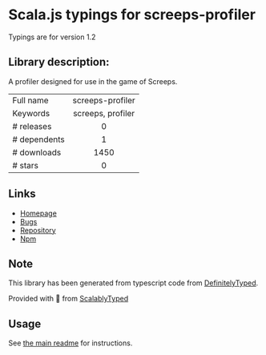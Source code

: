 
# Scala.js typings for screeps-profiler

Typings are for version 1.2

## Library description:
A profiler designed for use in the game of Screeps.

|                    |                 |
| ------------------ | :-------------: |
| Full name          | screeps-profiler |
| Keywords           | screeps, profiler |
| # releases         | 0 |
| # dependents       | 1 |
| # downloads        | 1450 |
| # stars            | 0 |

## Links
- [Homepage](https://github.com/screepers/screeps-profiler#readme)
- [Bugs](https://github.com/screepers/screeps-profiler/issues)
- [Repository](https://github.com/screepers/screeps-profiler)
- [Npm](https://www.npmjs.com/package/screeps-profiler)
    


## Note
This library has been generated from typescript code from [DefinitelyTyped](https://definitelytyped.org).

Provided with :purple_heart: from [ScalablyTyped](https://github.com/oyvindberg/ScalablyTyped)

## Usage
See [the main readme](../../readme.md) for instructions.


